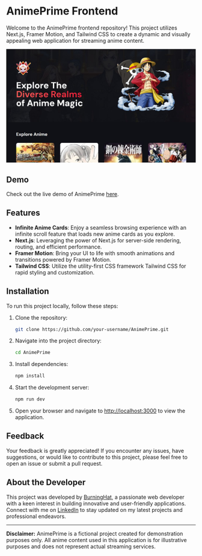 
# AnimePrime Frontend

Welcome to the AnimePrime frontend repository! This project utilizes Next.js, Framer Motion, and Tailwind CSS to create a dynamic and visually appealing web application for streaming anime content.

![AnimePrime](./public/AnimePrime-Thumbnail.JPG)

## Demo

Check out the live demo of AnimePrime [here](https://animprime.vercel.app/).

## Features

- **Infinite Anime Cards**: Enjoy a seamless browsing experience with an infinite scroll feature that loads new anime cards as you explore.
- **Next.js**: Leveraging the power of Next.js for server-side rendering, routing, and efficient performance.
- **Framer Motion**: Bring your UI to life with smooth animations and transitions powered by Framer Motion.
- **Tailwind CSS**: Utilize the utility-first CSS framework Tailwind CSS for rapid styling and customization.

## Installation

To run this project locally, follow these steps:

1. Clone the repository:

   ```bash
   git clone https://github.com/your-username/AnimePrime.git
   ```

2. Navigate into the project directory:

   ```bash
   cd AnimePrime
   ```

3. Install dependencies:

   ```bash
   npm install
   ```

4. Start the development server:

   ```bash
   npm run dev
   ```

5. Open your browser and navigate to [http://localhost:3000](http://localhost:3000) to view the application.

## Feedback

Your feedback is greatly appreciated! If you encounter any issues, have suggestions, or would like to contribute to this project, please feel free to open an issue or submit a pull request.

## About the Developer

This project was developed by [BurningHat](https://burninghat.tech/), a passionate web developer with a keen interest in building innovative and user-friendly applications. Connect with me on [LinkedIn](https://www.linkedin.com/in/yashgohel777/) to stay updated on my latest projects and professional endeavors.

---

**Disclaimer:** AnimePrime is a fictional project created for demonstration purposes only. All anime content used in this application is for illustrative purposes and does not represent actual streaming services.
